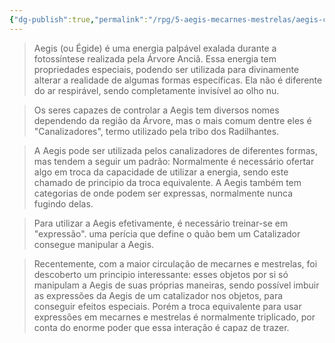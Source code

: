 ```yaml
---
{"dg-publish":true,"permalink":"/rpg/5-aegis-mecarnes-mestrelas/aegis-conceito/"}
---
```





> Aegis (ou Égide) é uma energia palpável exalada durante a fotossíntese realizada pela Árvore Anciã. Essa energia tem propriedades especiais, podendo ser utilizada para divinamente alterar a realidade de algumas formas específicas. Ela não é diferente do ar respirável, sendo completamente invisível ao olho nu. 

>Os seres capazes de controlar a Aegis tem diversos nomes dependendo da região da Árvore, mas o mais comum dentre eles é "Canalizadores", termo utilizado pela tribo dos Radilhantes. 

> A Aegis pode ser utilizada pelos canalizadores de diferentes formas, mas tendem a seguir um padrão: Normalmente é necessário ofertar algo em troca da capacidade de utilizar a energia, sendo este chamado de principio da troca equivalente. A Aegis também tem categorias de onde podem ser expressas, normalmente nunca fugindo delas.

> Para utilizar a Aegis efetivamente, é necessário treinar-se em "expressão". uma perícia que define o quão bem um Catalizador consegue manipular a Aegis. 

> Recentemente, com a maior circulação de mecarnes e mestrelas, foi descoberto um principio interessante: esses objetos por si só manipulam a Aegis de suas próprias maneiras, sendo possível imbuir as expressões da Aegis de um catalizador nos objetos, para conseguir efeitos especiais. Porém a troca equivalente para usar expressões em mecarnes e mestrelas é normalmente triplicado, por conta do enorme poder que essa interação é capaz de trazer. 